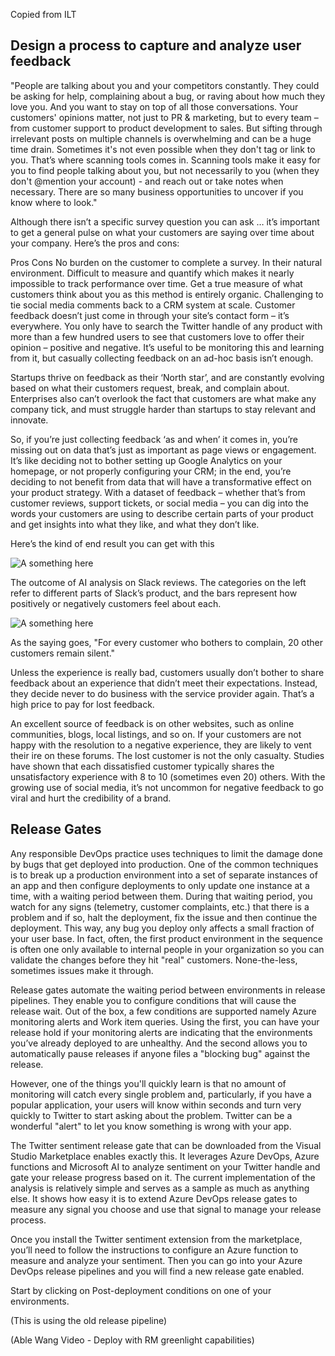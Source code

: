 Copied from ILT

## Design a process to capture and analyze user feedback

"People are talking about you and your competitors constantly. They could be asking for help, complaining about a bug, or raving about how much they love you. And you want to stay on top of all those conversations. Your customers' opinions matter, not just to PR & marketing, but to every team – from customer support to product development to sales. But sifting through irrelevant posts on multiple channels is overwhelming and can be a huge time drain. Sometimes it's not even possible when they don't tag or link to you. That’s where scanning tools comes in. Scanning tools make it easy for you to find people talking about you, but not necessarily to you (when they don't @mention your account) - and reach out or take notes when necessary. There are so many business opportunities to uncover if you know where to look."

Although there isn’t a specific survey question you can ask … it’s important to get a general pulse on what your customers are saying over time about your company. Here’s the pros and cons:

Pros	Cons
No burden on the customer to complete a survey. In their natural environment.	Difficult to measure and quantify which makes it nearly impossible to track performance over time.
Get a true measure of what customers think about you as this method is entirely organic.	Challenging to tie social media comments back to a CRM system at scale.
Customer feedback doesn’t just come in through your site’s contact form – it’s everywhere. You only have to search the Twitter handle of any product with more than a few hundred users to see that customers love to offer their opinion – positive and negative. It’s useful to be monitoring this and learning from it, but casually collecting feedback on an ad-hoc basis isn’t enough.

Startups thrive on feedback as their ‘North star’, and are constantly evolving based on what their customers request, break, and complain about. Enterprises also can’t overlook the fact that customers are what make any company tick, and must struggle harder than startups to stay relevant and innovate.

So, if you’re just collecting feedback ‘as and when’ it comes in, you’re missing out on data that’s just as important as page views or engagement. It’s like deciding not to bother setting up Google Analytics on your homepage, or not properly configuring your CRM; in the end, you’re deciding to not benefit from data that will have a transformative effect on your product strategy. With a dataset of feedback – whether that’s from customer reviews, support tickets, or social media – you can dig into the words your customers are using to describe certain parts of your product and get insights into what they like, and what they don’t like.

Here’s the kind of end result you can get with this

![A something here](../media/5-feedback-results.png)

The outcome of AI analysis on Slack reviews. The categories on the left refer to different parts of Slack’s product, and the bars represent how positively or negatively customers feel about each.

![A something here](../media/5-sentiment.png)

As the saying goes, "For every customer who bothers to complain, 20 other customers remain silent."

Unless the experience is really bad, customers usually don’t bother to share feedback about an experience that didn’t meet their expectations. Instead, they decide never to do business with the service provider again. That’s a high price to pay for lost feedback.

An excellent source of feedback is on other websites, such as online communities, blogs, local listings, and so on. If your customers are not happy with the resolution to a negative experience, they are likely to vent their ire on these forums. The lost customer is not the only casualty. Studies have shown that each dissatisfied customer typically shares the unsatisfactory experience with 8 to 10 (sometimes even 20) others. With the growing use of social media, it’s not uncommon for negative feedback to go viral and hurt the credibility of a brand.

## Release Gates

Any responsible DevOps practice uses techniques to limit the damage done by bugs that get deployed into production. One of the common techniques is to break up a production environment into a set of separate instances of an app and then configure deployments to only update one instance at a time, with a waiting period between them. During that waiting period, you watch for any signs (telemetry, customer complaints, etc.) that there is a problem and if so, halt the deployment, fix the issue and then continue the deployment. This way, any bug you deploy only affects a small fraction of your user base. In fact, often, the first product environment in the sequence is often one only available to internal people in your organization so you can validate the changes before they hit "real" customers. None-the-less, sometimes issues make it through.

Release gates automate the waiting period between environments in release pipelines. They enable you to configure conditions that will cause the release wait. Out of the box, a few conditions are supported namely Azure monitoring alerts and Work item queries. Using the first, you can have your release hold if your monitoring alerts are indicating that the environments you’ve already deployed to are unhealthy. And the second allows you to automatically pause releases if anyone files a "blocking bug" against the release.

However, one of the things you'll quickly learn is that no amount of monitoring will catch every single problem and, particularly, if you have a popular application, your users will know within seconds and turn very quickly to Twitter to start asking about the problem. Twitter can be a wonderful "alert" to let you know something is wrong with your app.

The Twitter sentiment release gate that can be downloaded from the Visual Studio Marketplace enables exactly this. It leverages Azure DevOps, Azure functions and Microsoft AI to analyze sentiment on your Twitter handle and gate your release progress based on it. The current implementation of the analysis is relatively simple and serves as a sample as much as anything else. It shows how easy it is to extend Azure DevOps release gates to measure any signal you choose and use that signal to manage your release process.

Once you install the Twitter sentiment extension from the marketplace, you’ll need to follow the instructions to configure an Azure function to measure and analyze your sentiment. Then you can go into your Azure DevOps release pipelines and you will find a new release gate enabled.

Start by clicking on Post-deployment conditions on one of your environments.

(This is using the old release pipeline)

(Able Wang Video - Deploy with RM greenlight capabilities)

